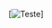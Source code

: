 [![Teste](https://img.shields.io/badge/Windows-0078D6?style=for-the-badge&logo=windows&logoColor=white)]
